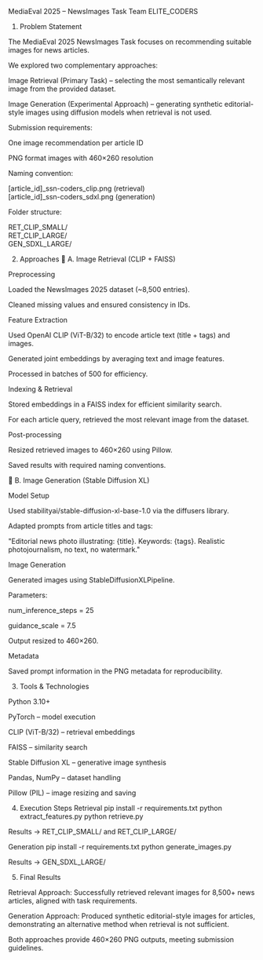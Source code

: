 MediaEval 2025 – NewsImages Task
Team
ELITE_CODERS

1. Problem Statement

The MediaEval 2025 NewsImages Task focuses on recommending suitable images for news articles.

We explored two complementary approaches:

Image Retrieval (Primary Task) – selecting the most semantically relevant image from the provided dataset.

Image Generation (Experimental Approach) – generating synthetic editorial-style images using diffusion models when retrieval is not used.

Submission requirements:

One image recommendation per article ID

PNG format images with 460×260 resolution

Naming convention:

[article_id]_ssn-coders_clip.png   (retrieval)  
[article_id]_ssn-coders_sdxl.png   (generation)


Folder structure:

RET_CLIP_SMALL/  
RET_CLIP_LARGE/  
GEN_SDXL_LARGE/  

2. Approaches
🔹 A. Image Retrieval (CLIP + FAISS)

Preprocessing

Loaded the NewsImages 2025 dataset (~8,500 entries).

Cleaned missing values and ensured consistency in IDs.

Feature Extraction

Used OpenAI CLIP (ViT-B/32) to encode article text (title + tags) and images.

Generated joint embeddings by averaging text and image features.

Processed in batches of 500 for efficiency.

Indexing & Retrieval

Stored embeddings in a FAISS index for efficient similarity search.

For each article query, retrieved the most relevant image from the dataset.

Post-processing

Resized retrieved images to 460×260 using Pillow.

Saved results with required naming conventions.

🔹 B. Image Generation (Stable Diffusion XL)

Model Setup

Used stabilityai/stable-diffusion-xl-base-1.0 via the diffusers library.

Adapted prompts from article titles and tags:

"Editorial news photo illustrating: {title}. Keywords: {tags}. 
 Realistic photojournalism, no text, no watermark."


Image Generation

Generated images using StableDiffusionXLPipeline.

Parameters:

num_inference_steps = 25

guidance_scale = 7.5

Output resized to 460×260.

Metadata

Saved prompt information in the PNG metadata for reproducibility.

3. Tools & Technologies

Python 3.10+

PyTorch – model execution

CLIP (ViT-B/32) – retrieval embeddings

FAISS – similarity search

Stable Diffusion XL – generative image synthesis

Pandas, NumPy – dataset handling

Pillow (PIL) – image resizing and saving

4. Execution Steps
Retrieval
pip install -r requirements.txt
python extract_features.py
python retrieve.py


Results → RET_CLIP_SMALL/ and RET_CLIP_LARGE/

Generation
pip install -r requirements.txt
python generate_images.py


Results → GEN_SDXL_LARGE/

5. Final Results

Retrieval Approach: Successfully retrieved relevant images for 8,500+ news articles, aligned with task requirements.

Generation Approach: Produced synthetic editorial-style images for articles, demonstrating an alternative method when retrieval is not sufficient.

Both approaches provide 460×260 PNG outputs, meeting submission guidelines.
